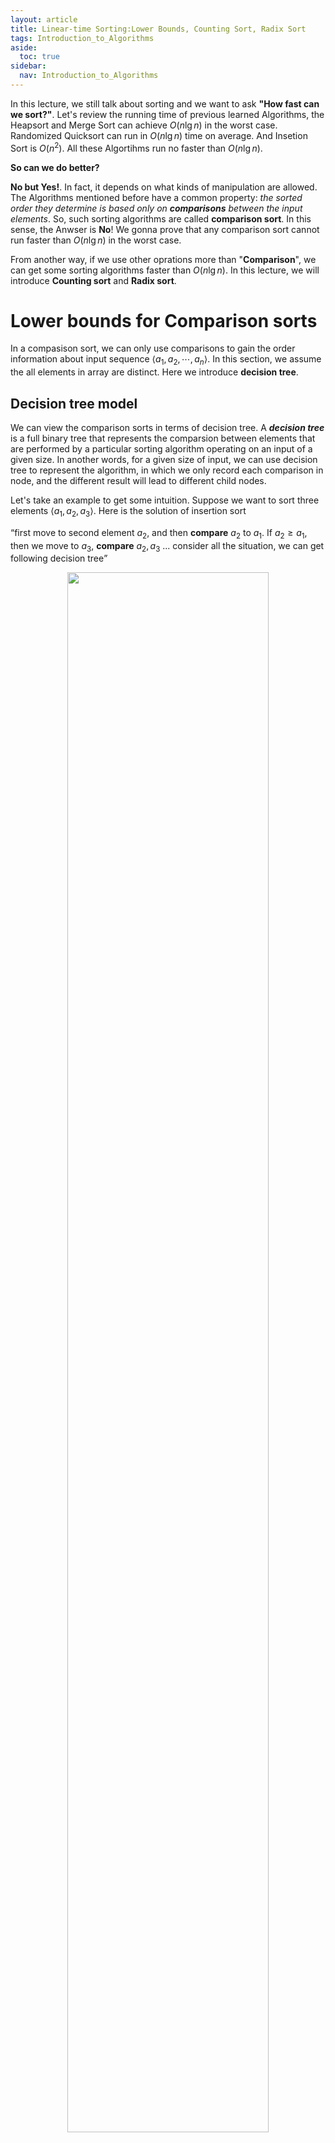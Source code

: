 ```yaml
---
layout: article
title: Linear-time Sorting:Lower Bounds, Counting Sort, Radix Sort
tags: Introduction_to_Algorithms
aside:
  toc: true
sidebar:
  nav: Introduction_to_Algorithms
---
```


In this lecture, we still talk about sorting and we want to ask <b>"How fast can we sort?"</b>. Let's review the running time of previous learned Algorithms, the Heapsort and Merge Sort can achieve ${ O(n \lg n) }$ in the worst case. Randomized Quicksort can run in ${ O(n \lg n) }$ time on average. And Insetion Sort is ${ O(n^2) }$. All these Algortihms run no faster than ${ O(n \lg n) }$. 

<b>So can we do better?</b>

<!--more-->

<b>No but Yes!</b>. In fact, it depends on what kinds of manipulation are allowed. The Algorithms mentioned before have a common property: <i>the sorted order they determine is based only on <b>comparisons</b> between the input elements</i>. So, such sorting algorithms are called <b>comparison sort</b>. In this sense, the Anwser is <b>No</b>! We gonna prove that any comparison sort cannot run faster than ${ O(n \lg n) }$ in the worst case. 

From another way, if we use other oprations more than "<b>Comparison</b>", we can get some sorting algorithms faster than ${ O(n \lg n) }$. In this lecture, we will introduce <b>Counting sort</b> and <b>Radix sort</b>.

# Lower bounds for Comparison sorts

In a compasison sort, we can only use comparisons to gain the order information about input sequence ${ \left< a_1,a_2,\cdots, a_n \right> }$. In this section, we assume the all elements in array are distinct. Here we introduce <b>decision tree</b>. 

## Decision tree model

We can view the comparison sorts in terms of decision tree. A <b><i>decision tree</i></b> is a full binary tree that represents the comparsion between elements that are performed by a particular sorting algorithm operating on an input of a given size. In another words, for a given size of input, we can use decision tree to represent the algorithm, in which we only record each comparison in node, and the different result will lead to different child nodes. 

Let's take an example to get some intuition. Suppose we want to sort three elements ${ \left< a_1, a_2, a_3\right> }$. Here is the solution of insertion sort

<q>first move to second element ${ a_2 }$, and then <b>compare</b> ${a_2}$ to ${ a_1 }$. If ${ a_2 \geq a_1 }$, then we move to ${ a_3 }$, <b>compare</b> ${ a_2, a_3 }$ ... consider all the situation, we can get following decision tree</q>

<p align="center">
    <img src="/post_image/Introduction_to_Algorithm/Lec_5
/Decision_tree_three.png" width="80%">
</p>

__The decision tree for insertion sort operating on three elements.__

### Definition of Decision tree

In general, for a given list ${ \left< a_1,a_2,\cdots, a_n \right> }$

* Each internal node (non-leaf node) has a lable "${ i:j }$", ${ i, j \in \{ 1,2,\cdots, n \} }$, which means we compare ${ a_i , a_j }$

* Left subtree gives the subsequent comparisons if ${ a_i \leq a_j }$

* Right subtree gives the subsequent comparisons if ${ a_i > a_j }$

* Each leaf node gives a permutation ${ \left< \pi(1), \pi(2), \cdots, \pi(n) \right> }$ such that ${  a_{\pi(1)} \leq a_{\pi(2)} < \cdots <  a_{\pi(n)} }$

### Decision tree model comparison sorts

* One tree for each input size ${ n }$

* View algorithms as splitting whenever it makes a comparision. 

* Tree lists comparisons along all posible instruction traces.

The number of leaves is ${ n! }$, which is all the possible permutation of ${ n }$ elements.

## Lower bounds

* The runing time of one certain case raltes to the number of comparision, which equals to the length of the path from root to the leaf.

* The worst-case runing time is the height of the tree.

<b>Theorem</b> Any comparison sort algorithm requires ${ \Omega{n \lg n}  }$ lg n/ comparisons in the worst case.

Proof. The number of leaves is at least ${ n! }$. We denote the tree of the tree as ${ h }$. So, we have to guarantee

<center>$$
\begin{equation}
\begin{aligned}
2^h &\geq n! \\
h &\geq \lg (n!) &\text{(since the lg function is monotonically increasing)} \\
h & = \Omega(n \lg n) &\text{(Stirling's formula)} \\
\end{aligned}
\end{equation}
$$</center>

<b>Corollary</b> Heapsort and merge sort are asymptotically optimal comparison sorts.

Proof. It's easy to check from above Theorem.

### Randomized algorithm

The above conclusions apply to "Deterministic algorithms" (like Heapsort, Insertion sort). What a Deterministic algorithm does is completely determine at each step! But, for a randomized algorithm, it will depend on some Randomized factors. Reviewing the ["Definition of Decision Tree"](#definition-of-decision-tree), we assume only one tree for each input size ${ n }$. Therefore, for randomized algortihms, we actually get a series of trees (the probability distribution of trees). But the lower bound is still applies to it, though. Because, no matter what tree we get, the above conclusion applies to every tree. 

# Counting sort

<b>Counting sort</b> assumes that each of the ${ n }$ input elements ${ A[i] \in \{0,2, \cdots , k \} }$. The idea of <b>Counting sort</b> is counting how many elements less than each element ${ x }$, and determining the postion of ${ x }$. Like there are ${ 17 }$ elements less than ${ x }$, ${ x }$ will be put on the ${ 18^{\text{th}} }$ position in output array. 

In the pseudocode of Counting sort, we use ${ A[1..n] }$ to represent input array, ${ B[1..n] }$ to denote output array, and ${ C[1..k] }$ as temporary auxiliary storage.

{% highlight pseudocode linenos %}
COUNTING-SORT(A,B,K)
let C[0..k] be a new array
for i = 0 to k
    C[i] = 0
for j = 1 to n
    C[A[j]] =  C[A[j]] + 1 // C[i] now counts the number i in array A.
for i = 1 to k
    C[i] = C[i] + C[i-1] // C[i] now stores the number of elements which are not greater than i. 
for j = n downto 1
    B[C[A[j]]] = A[j] //Input A[j] to B, its position is determined by C[A[j]]
    C[A[j]] = C[A[j]] - 1 // Because element A[j] has been put into B, and the conuting number minus 1.
{% endhighlight %}

For second loop, we use the ${ i^{\text{th}} }$ postion of ${ C }$ to count the number of elements which equals to ${ i }$, that is ${ C[i] = \vert \{e = i, e  \in A[1..n]\}\vert }$. For third loop, array ${ C[i] }$ holds the number less than or equal to ${ i }$, ${ C[i] = \vert \{e \leq  i, e  \in A[1..n]\}\vert   }$ which also represents the last position of element that equals to ${ i }$. The last loop puts all the elements of ${ A }$ to correct position. We iterate ${ A }$ from the end, each time when we pick up ${ A[j] }$, we can get the position from ${ C[A[j]] }$ and update ${ C[i] }$. 

From the pseudocode, we can easily get the runing time of Algorithm is ${ \Theta(k+n) }$. If ${ k = O(n) }$, we will get a linear algorithm. 

## Stability of Sorting Algorithm

An important property of counting sort is that it is <b>stable</b>: numbers with the same value appear in the <b>output array</b> in the <b>same order</b> as they do in the <b>input array</b>.


# Radix sort